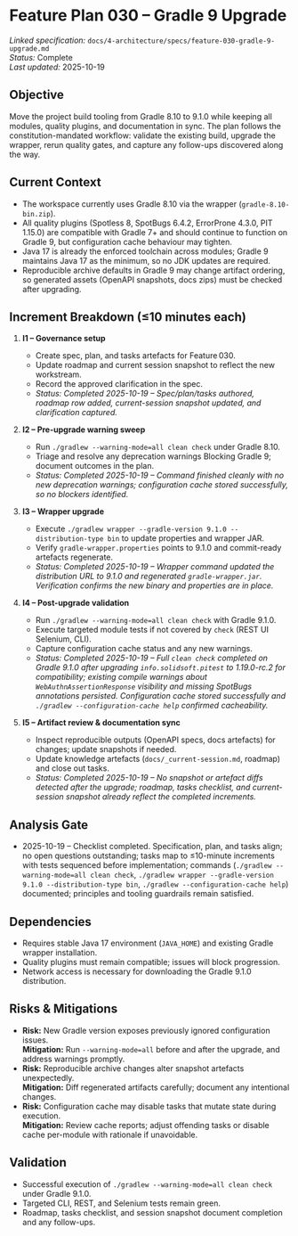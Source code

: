 # Feature Plan 030 – Gradle 9 Upgrade

_Linked specification:_ `docs/4-architecture/specs/feature-030-gradle-9-upgrade.md`  
_Status:_ Complete  
_Last updated:_ 2025-10-19

## Objective
Move the project build tooling from Gradle 8.10 to 9.1.0 while keeping all modules, quality plugins, and documentation in sync. The plan follows the constitution-mandated workflow: validate the existing build, upgrade the wrapper, rerun quality gates, and capture any follow-ups discovered along the way.

## Current Context
- The workspace currently uses Gradle 8.10 via the wrapper (`gradle-8.10-bin.zip`).
- All quality plugins (Spotless 8, SpotBugs 6.4.2, ErrorProne 4.3.0, PIT 1.15.0) are compatible with Gradle 7+ and should continue to function on Gradle 9, but configuration cache behaviour may tighten.
- Java 17 is already the enforced toolchain across modules; Gradle 9 maintains Java 17 as the minimum, so no JDK updates are required.
- Reproducible archive defaults in Gradle 9 may change artifact ordering, so generated assets (OpenAPI snapshots, docs zips) must be checked after upgrading.

## Increment Breakdown (≤10 minutes each)
1. **I1 – Governance setup**  
   - Create spec, plan, and tasks artefacts for Feature 030.  
   - Update roadmap and current session snapshot to reflect the new workstream.  
   - Record the approved clarification in the spec.  
   - _Status: Completed 2025-10-19 – Spec/plan/tasks authored, roadmap row added, current-session snapshot updated, and clarification captured._

2. **I2 – Pre-upgrade warning sweep**  
   - Run `./gradlew --warning-mode=all clean check` under Gradle 8.10.  
   - Triage and resolve any deprecation warnings Blocking Gradle 9; document outcomes in the plan.  
   - _Status: Completed 2025-10-19 – Command finished cleanly with no new deprecation warnings; configuration cache stored successfully, so no blockers identified._

3. **I3 – Wrapper upgrade**  
   - Execute `./gradlew wrapper --gradle-version 9.1.0 --distribution-type bin` to update properties and wrapper JAR.  
   - Verify `gradle-wrapper.properties` points to 9.1.0 and commit-ready artefacts regenerate.  
   - _Status: Completed 2025-10-19 – Wrapper command updated the distribution URL to 9.1.0 and regenerated `gradle-wrapper.jar`. Verification confirms the new binary and properties are in place._

4. **I4 – Post-upgrade validation**  
   - Run `./gradlew --warning-mode=all clean check` with Gradle 9.1.0.  
   - Execute targeted module tests if not covered by `check` (REST UI Selenium, CLI).  
   - Capture configuration cache status and any new warnings.  
   - _Status: Completed 2025-10-19 – Full `clean check` completed on Gradle 9.1.0 after upgrading `info.solidsoft.pitest` to 1.19.0-rc.2 for compatibility; existing compile warnings about `WebAuthnAssertionResponse` visibility and missing SpotBugs annotations persisted. Configuration cache stored successfully and `./gradlew --configuration-cache help` confirmed cacheability._

5. **I5 – Artifact review & documentation sync**  
   - Inspect reproducible outputs (OpenAPI specs, docs artefacts) for changes; update snapshots if needed.  
   - Update knowledge artefacts (`docs/_current-session.md`, roadmap) and close out tasks.  
   - _Status: Completed 2025-10-19 – No snapshot or artefact diffs detected after the upgrade; roadmap, tasks checklist, and current-session snapshot already reflect the completed increments._

## Analysis Gate
- 2025-10-19 – Checklist completed. Specification, plan, and tasks align; no open questions outstanding; tasks map to ≤10-minute increments with tests sequenced before implementation; commands (`./gradlew --warning-mode=all clean check`, `./gradlew wrapper --gradle-version 9.1.0 --distribution-type bin`, `./gradlew --configuration-cache help`) documented; principles and tooling guardrails remain satisfied.

## Dependencies
- Requires stable Java 17 environment (`JAVA_HOME`) and existing Gradle wrapper installation.  
- Quality plugins must remain compatible; issues will block progression.  
- Network access is necessary for downloading the Gradle 9.1.0 distribution.

## Risks & Mitigations
- **Risk:** New Gradle version exposes previously ignored configuration issues.  
  **Mitigation:** Run `--warning-mode=all` before and after the upgrade, and address warnings promptly.
- **Risk:** Reproducible archive changes alter snapshot artefacts unexpectedly.  
  **Mitigation:** Diff regenerated artifacts carefully; document any intentional changes.
- **Risk:** Configuration cache may disable tasks that mutate state during execution.  
  **Mitigation:** Review cache reports; adjust offending tasks or disable cache per-module with rationale if unavoidable.

## Validation
- Successful execution of `./gradlew --warning-mode=all clean check` under Gradle 9.1.0.  
- Targeted CLI, REST, and Selenium tests remain green.  
- Roadmap, tasks checklist, and session snapshot document completion and any follow-ups.
